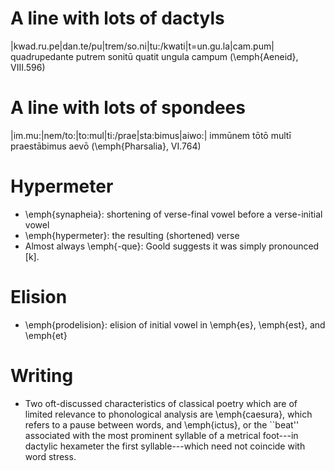 A line with lots of dactyls
===========================

|kwad.ru.pe|dan.te/pu|trem/so.ni|tu:/kwati|t=un.gu.la|cam.pum|
quadrupedante      putrem  sonitū    quatit  ungula   campum   (\emph{Aeneid}, VIII.596)

A line with lots of spondees
============================

|im.mu:|nem/to:|to:mul|ti:/prae|sta:bimus|aiwo:|
immūnem     tōtō   multī   praestābimus   aevō                 (\emph{Pharsalia}, VI.764)

Hypermeter
==========
* \emph{synapheia}: shortening of verse-final vowel before a verse-initial vowel
* \emph{hypermeter}: the resulting (shortened) verse
* Almost always \emph{-que}: Goold suggests it was simply pronounced [k].

Elision
=======
* \emph{prodelision}: elision of initial vowel in \emph{es}, \emph{est}, and \emph{et}

Writing
=======

* Two oft-discussed characteristics of classical poetry which are of limited relevance to phonological analysis are \emph{caesura}, which refers to a pause between words, and \emph{ictus}, or the ``beat'' associated with the most prominent syllable of a metrical foot---in dactylic hexameter the first syllable---which need not coincide with word stress.
